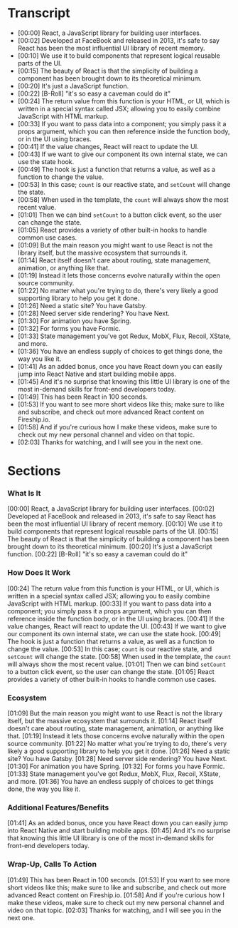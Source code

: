 
<!--####################################################################################################################-->
# Transcript
<!--####################################################################################################################-->

  - [00:00] React, a JavaScript library for building user interfaces.
  - [00:02] Developed at FaceBook and released in 2013, it's safe to say React has been the most influential UI library of recent memory.
  - [00:10] We use it to build components that represent logical reusable parts of the UI.
  - [00:15] The beauty of React is that the simplicity of building a component has been brought down to its theoretical minimum.
  - [00:20] It's just a JavaScript function.
  - [00:22] [B-Roll] "it's so easy a caveman could do it"
  - [00:24] The return value from this function is your HTML, or UI, which is written in a special syntax called JSX; allowing you to easily combine JavaScript with HTML markup.
  - [00:33] If you want to pass data into a component; you simply pass it a props argument, which you can then reference inside the function body, or in the UI using braces.
  - [00:41] If the value changes, React will react to update the UI.
  - [00:43] If we want to give our component its own internal state, we can use the state hook.
  - [00:49] The hook is just a function that returns a value, as well as a function to change the value.
  - [00:53] In this case; `count` is our reactive state, and `setCount` will change the state.
  - [00:58] When used in the template, the `count` will always show the most recent value.
  - [01:01] Then we can bind `setCount` to a button click event, so the user can change the state.
  - [01:05] React provides a variety of other built-in hooks to handle common use cases.
  - [01:09] But the main reason you might want to use React is not the library itself, but the massive ecosystem that surrounds it.
  - [01:14] React itself doesn't care about routing, state management, animation, or anything like that.
  - [01:19] Instead it lets those concerns evolve naturally within the open source community.
  - [01:22] No matter what you're trying to do, there's very likely a good supporting library to help you get it done.
  - [01:26] Need a static site? You have Gatsby.
  - [01:28] Need server side rendering? You have Next.
  - [01:30] For animation you have Spring.
  - [01:32] For forms you have Formic.
  - [01:33] State management you've got Redux, MobX, Flux, Recoil, XState, and more.
  - [01:36] You have an endless supply of choices to get things done, the way you like it.
  - [01:41] As an added bonus, once you have React down you can easily jump into React Native and start building mobile apps.
  - [01:45] And it's no surprise that knowing this little UI library is one of the most in-demand skills for front-end developers today.
  - [01:49] This has been React in 100 seconds.
  - [01:53] If you want to see more short videos like this; make sure to like and subscribe, and check out more advanced React content on Fireship.io.
  - [01:58] And if you're curious how I make these videos, make sure to check out my new personal channel and video on that topic.
  - [02:03] Thanks for watching, and I will see you in the next one.


<!--####################################################################################################################-->
# Sections
<!--####################################################################################################################-->

  ### What Is It
[00:00] React, a JavaScript library for building user interfaces.
[00:02] Developed at FaceBook and released in 2013, it's safe to say React has been the most influential UI library of recent memory.
[00:10] We use it to build components that represent logical reusable parts of the UI.
[00:15] The beauty of React is that the simplicity of building a component has been brought down to its theoretical minimum.
[00:20] It's just a JavaScript function.
[00:22] [B-Roll] "it's so easy a caveman could do it"

  ### How Does It Work
[00:24] The return value from this function is your HTML, or UI, which is written in a special syntax called JSX; allowing you to easily combine JavaScript with HTML markup.
[00:33] If you want to pass data into a component; you simply pass it a props argument, which you can then reference inside the function body, or in the UI using braces.
[00:41] If the value changes, React will react to update the UI.
[00:43] If we want to give our component its own internal state, we can use the state hook.
[00:49] The hook is just a function that returns a value, as well as a function to change the value.
[00:53] In this case; `count` is our reactive state, and `setCount` will change the state.
[00:58] When used in the template, the `count` will always show the most recent value.
[01:01] Then we can bind `setCount` to a button click event, so the user can change the state.
[01:05] React provides a variety of other built-in hooks to handle common use cases.

  ### Ecosystem
[01:09] But the main reason you might want to use React is not the library itself, but the massive ecosystem that surrounds it.
[01:14] React itself doesn't care about routing, state management, animation, or anything like that.
[01:19] Instead it lets those concerns evolve naturally within the open source community.
[01:22] No matter what you're trying to do, there's very likely a good supporting library to help you get it done.
[01:26] Need a static site? You have Gatsby.
[01:28] Need server side rendering? You have Next.
[01:30] For animation you have Spring.
[01:32] For forms you have Formic.
[01:33] State management you've got Redux, MobX, Flux, Recoil, XState, and more.
[01:36] You have an endless supply of choices to get things done, the way you like it.

  ### Additional Features/Benefits
[01:41] As an added bonus, once you have React down you can easily jump into React Native and start building mobile apps.
[01:45] And it's no surprise that knowing this little UI library is one of the most in-demand skills for front-end developers today.

  ### Wrap-Up, Calls To Action
[01:49] This has been React in 100 seconds.
[01:53] If you want to see more short videos like this; make sure to like and subscribe, and check out more advanced React content on Fireship.io.
[01:58] And if you're curious how I make these videos, make sure to check out my new personal channel and video on that topic.
[02:03] Thanks for watching, and I will see you in the next one.
































































































